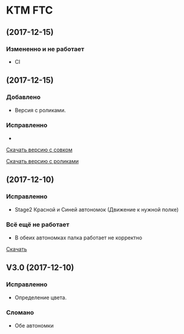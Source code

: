 # KTM FTC

## (2017-12-15)

### Измененно и не работает
- CI


## (2017-12-15)

### Добавлено

-  Версия с роликами.

### Исправленно
-

[Скачать версию с совком](http://vhundef.net/Development-TeamCode-debug.apk)

[Скачать версию с роликами](http://vhundef.net/dev_rollers-TeamCode-debug.apk)

## (2017-12-10)

### Исправленно

- Stage2 Красной и Синей автономок (Движение к нужной полке)

### Всё ещё не работает

- В обеих автономках палка работает не корректно

[Скачать](http://vhundef.net/Development-TeamCode-debug.apk)


## V3.0 (2017-12-10)

### Исправленно

- Определение цвета.

### Сломано

- Обе автономки

